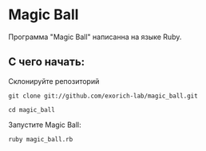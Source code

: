 # Magic Ball

Программа "Magic Ball" написанна на языке Ruby.
## С чего начать:
Склонируйте репозиторий

```git clone git://github.com/exorich-lab/magic_ball.git```

```cd magic_ball```

Запустите Magic Ball:

```ruby magic_ball.rb```